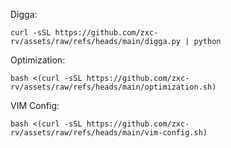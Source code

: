 Digga:

```
curl -sSL https://github.com/zxc-rv/assets/raw/refs/heads/main/digga.py | python
```
Optimization:

```
bash <(curl -sSL https://github.com/zxc-rv/assets/raw/refs/heads/main/optimization.sh)
```

VIM Config:

```
bash <(curl -sSL https://github.com/zxc-rv/assets/raw/refs/heads/main/vim-config.sh)
```
